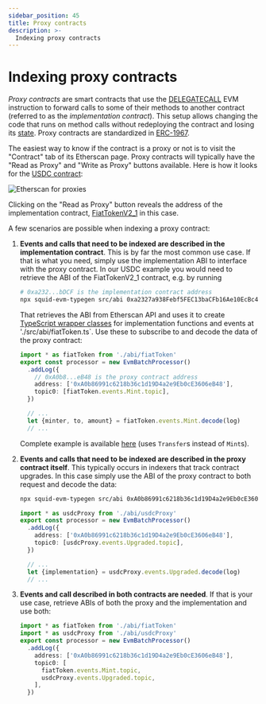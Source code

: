 ```yaml
---
sidebar_position: 45
title: Proxy contracts
description: >-
  Indexing proxy contracts
---
```


# Indexing proxy contracts

_Proxy contracts_ are smart contracts that use the [DELEGATECALL](https://www.ethervm.io/#F4) EVM instruction to forward calls to some of their methods to another contract (referred to as the _implementation contract_). This setup allows changing the code that runs on method calls without redeploying the contract and losing its [state](https://docs.alchemy.com/docs/smart-contract-storage-layout). Proxy contracts are standardized in [ERC-1967](https://eips.ethereum.org/EIPS/eip-1967).

The easiest way to know if the contract is a proxy or not is to visit the "Contract" tab of its Etherscan page. Proxy contracts will typically have the "Read as Proxy" and "Write as Proxy" buttons available. Here is how it looks for the [USDC contract](https://etherscan.io/address/0xa0b86991c6218b36c1d19d4a2e9eb0ce3606eb48):

![Etherscan for proxies](</img/etherscan-proxy.png>)

Clicking on the "Read as Proxy" button reveals the address of the implementation contract, [FiatTokenV2_1](https://etherscan.io/address/0xa2327a938febf5fec13bacfb16ae10ecbc4cbdcf) in this case.

A few scenarios are possible when indexing a proxy contract:

1. **Events and calls that need to be indexed are described in the implementation contract**. This is by far the most common use case. If that is what you need, simply use the implementation ABI to interface with the proxy contract. In our USDC example you would need to retrieve the ABI of the FiatTokenV2_1 contract, e.g. by running
   ```bash
   # 0xa232...bDCF is the implementation contract address
   npx squid-evm-typegen src/abi 0xa2327a938Febf5FEC13baCFb16Ae10EcBc4cbDCF#fiatToken
   ```
   That retrieves the ABI from Etherscan API and uses it to create [TypeScript wrapper classes](/evm-indexing/squid-evm-typegen) for implementation functions and events at './src/abi/fiatToken.ts`. Use these to subscribe to and decode the data of the proxy contract:
   ```ts title=./src/processor.ts
   import * as fiatToken from './abi/fiatToken'
   export const processor = new EvmBatchProcessor()
     .addLog({
       // 0xA0b8...eB48 is the proxy contract address
       address: ['0xA0b86991c6218b36c1d19D4a2e9Eb0cE3606eB48'],
       topic0: [fiatToken.events.Mint.topic],
     })
   ```
   ```ts title=./src/main.ts
     // ...
     let {minter, to, amount} = fiatToken.events.Mint.decode(log)
     // ...
   ```
   Complete example is available [here](/examples/evm/evm-logs-example) (uses `Transfer`s instead of `Mint`s).

2. **Events and calls that need to be indexed are described in the proxy contract itself**. This typically occurs in indexers that track contract upgrades. In this case simply use the ABI of the proxy contract to both request and decode the data:
   ```bash
   npx squid-evm-typegen src/abi 0xA0b86991c6218b36c1d19D4a2e9Eb0cE3606eB48#usdcProxy
   ```
   ```ts title=./src/processor.ts
   import * as usdcProxy from './abi/usdcProxy'
   export const processor = new EvmBatchProcessor()
     .addLog({
       address: ['0xA0b86991c6218b36c1d19D4a2e9Eb0cE3606eB48'],
       topic0: [usdcProxy.events.Upgraded.topic],
     })
   ```
   ```ts title=./src/main.ts
     // ...
     let {implementation} = usdcProxy.events.Upgraded.decode(log)
     // ...
   ```

3. **Events and call described in both contracts are needed**. If that is your use case, retrieve ABIs of both the proxy and the implementation and use both:
   ```ts title=./src/processor.ts
   import * as fiatToken from './abi/fiatToken'
   import * as usdcProxy from './abi/usdcProxy'
   export const processor = new EvmBatchProcessor()
     .addLog({
       address: ['0xA0b86991c6218b36c1d19D4a2e9Eb0cE3606eB48'],
       topic0: [
         fiatToken.events.Mint.topic,
         usdcProxy.events.Upgraded.topic,
       ],
     })
   ```
